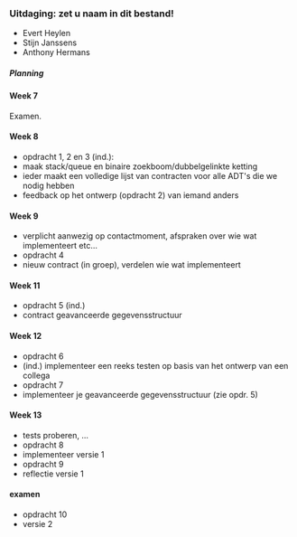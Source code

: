 ### Uitdaging: zet u naam in dit bestand!

- Evert Heylen
- Stijn Janssens
- Anthony Hermans

##### Planning

#### Week 7
Examen.

#### Week 8
- opdracht 1, 2 en 3 (ind.):
 - maak stack/queue en binaire zoekboom/dubbelgelinkte ketting
 - ieder maakt een volledige lijst van contracten voor alle ADT's die we nodig hebben
 - feedback op het ontwerp (opdracht 2) van iemand anders

#### Week 9
- verplicht aanwezig op contactmoment, afspraken over wie wat implementeert etc...
- opdracht 4
 - nieuw contract (in groep), verdelen wie wat implementeert

#### Week 11
- opdracht 5 (ind.)
 - contract geavanceerde gegevensstructuur

#### Week 12
- opdracht 6
 - (ind.) implementeer een reeks testen op basis van het ontwerp van een collega
- opdracht 7
 - implementeer je geavanceerde gegevensstructuur (zie opdr. 5)

#### Week 13
- tests proberen, ...
- opdracht 8
 - implementeer versie 1
- opdracht 9
 - reflectie versie 1

#### examen
- opdracht 10
 - versie 2
